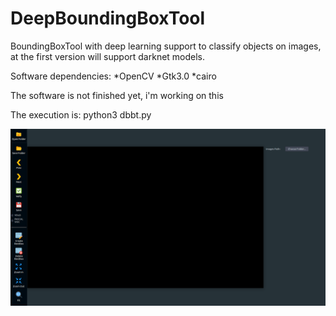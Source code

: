 # DeepBoundingBoxTool
BoundingBoxTool with deep learning support to classify objects on images, at the first version will support darknet models.

Software dependencies:
*OpenCV
*Gtk3.0
*cairo

The software is not finished yet, i'm working on this

The execution is:
python3 dbbt.py


![first prototype preview](images/current.png)
